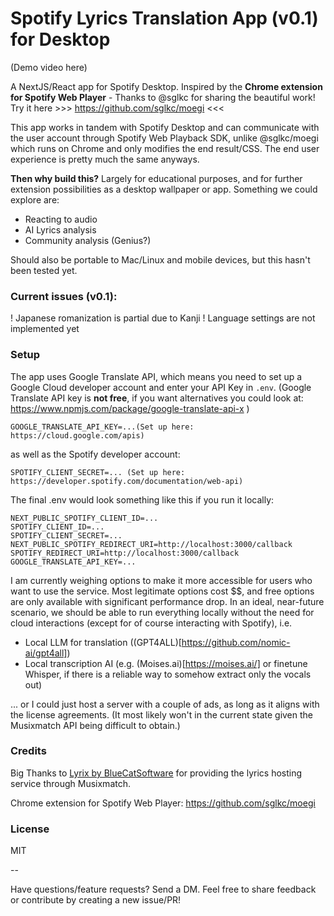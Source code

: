 
# Spotify Lyrics Translation App (v0.1) for Desktop

(Demo video here)

A NextJS/React app for Spotify Desktop. Inspired by the **Chrome extension for Spotify Web Player** - Thanks to @sglkc for sharing the beautiful work!
Try it here >>> https://github.com/sglkc/moegi <<<

This app works in tandem with Spotify Desktop and can communicate with the user account through Spotify Web Playback SDK, unlike @sglkc/moegi which runs on Chrome and only modifies the end result/CSS. The end user experience is pretty much the same anyways.

**Then why build this?**
Largely for educational purposes, and for further extension possibilities as a desktop wallpaper or app. Something we could explore are:
- Reacting to audio
- AI Lyrics analysis
- Community analysis (Genius?)

Should also be portable to Mac/Linux and mobile devices, but this hasn't been tested yet.

### Current issues (v0.1):
! Japanese romanization is partial due to Kanji
! Language settings are not implemented yet

### Setup

The app uses Google Translate API, which means you need to set up a Google Cloud developer account and enter your API Key in `.env`.
(Google Translate API key is **not free**, if you want alternatives you could look at: https://www.npmjs.com/package/google-translate-api-x )

```
GOOGLE_TRANSLATE_API_KEY=...(Set up here: https://cloud.google.com/apis)
```
as well as the Spotify developer account:
```
SPOTIFY_CLIENT_SECRET=... (Set up here: https://developer.spotify.com/documentation/web-api)
```
The final .env would look something like this if you run it locally:
```
NEXT_PUBLIC_SPOTIFY_CLIENT_ID=...
SPOTIFY_CLIENT_ID=...
SPOTIFY_CLIENT_SECRET=...
NEXT_PUBLIC_SPOTIFY_REDIRECT_URI=http://localhost:3000/callback
SPOTIFY_REDIRECT_URI=http://localhost:3000/callback
GOOGLE_TRANSLATE_API_KEY=...
```

I am currently weighing options to make it more accessible for users who want to use the service. Most legitimate options cost $$, and free options are only available with significant performance drop. In an ideal, near-future scenario, we should be able to run everything locally without the need for cloud interactions (except for of course interacting with Spotify), i.e.
 - Local LLM for translation ((GPT4ALL)[https://github.com/nomic-ai/gpt4all])
 - Local transcription AI (e.g. (Moises.ai)[https://moises.ai/] or finetune Whisper, if there is a reliable way to somehow extract only the vocals out)

 ... or I could just host a server with a couple of ads, as long as it aligns with the license agreements.
 (It most likely won't in the current state given the Musixmatch API being difficult to obtain.)


### Credits

Big Thanks to [Lyrix by BlueCatSoftware](https://github.com/BlueCatSoftware/Lyrix) for providing the lyrics hosting service through Musixmatch.

Chrome extension for Spotify Web Player: https://github.com/sglkc/moegi


### License

MIT

--


Have questions/feature requests? Send a DM.
Feel free to share feedback or contribute by creating a new issue/PR!